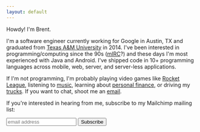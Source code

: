 ```yaml
---
layout: default
---
```


Howdy! I'm Brent.

I'm a software engineer currently working for Google in Austin, TX and
graduated from [Texas A&amp;M University](http://www.tamu.edu) in 2014. I've been interested in programming/computing since the 90s ([mIRC](https://en.wikipedia.org/wiki/MIRC_scripting_language)?) and these days I'm most experienced with Java and Android. I've shipped code in 10+ programming languages across mobile, web, server, and server-less applications.

If I'm not programming, I'm probably playing video games like
[Rocket League](https://rocketleague.tracker.network/profile/steam/76561198099061550),
listening to [music](https://www.last.fm/user/brentwalther), learning about
[personal finance](/personal-finance-automation-with-ledger), or driving my
[trucks](/trucks). If you want to chat, shoot me an [email](mailto:brent@walther.io).

If you're interested in hearing from me, subscribe to my Mailchimp mailing list:

<div id="mc_embed_signup">
  <form action="https://brentwalther.us20.list-manage.com/subscribe/post?u=ed16f148131e1569d3a16bd5a&id=af448a4a3f" method="post" id="mc-embedded-subscribe-form" name="mc-embedded-subscribe-form" target="_blank" novalidate>
    <input type="email" value="" name="EMAIL" class="email" id="mce-EMAIL" placeholder="email address" required>
    <input type="hidden" name="b_ed16f148131e1569d3a16bd5a_af448a4a3f" tabindex="-1" value="">
    <button type="submit" value="Subscribe" name="subscribe" id="mc-embedded-subscribe">Subscribe</button>
  </form>
</div>
